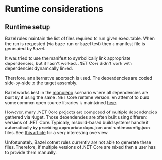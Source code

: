 Runtime considerations
======================

Runtime setup
-------------

Bazel rules maintain the list of files required to run given executable.
When the run is requested (via bazel run or bazel test) then a manifest
file is generated by Bazel. 

It was tried to use the manifest to symbolically link appropriate
dependencies, but it hasn't worked. .NET Core didn't work with dependencies
dynamically linked. 

Therefore, an alternative approach is used. The dependencies are copied
side-by-side to the target assembly. 

Bazel works best in the
[monorepo](https://en.wikipedia.org/wiki/Monorepo) scenario where all
dependencies are built by it using the same .NET Core runtime version.
An attempt to build some common open source libraries is maintained
[here](https://github.com/tomaszstrejczek/rules_dotnet_3rd_party).

However, many .NET Core projects are composed of multiple dependencies
gathered via Nuget. Those dependencies are often built using different
versions of .NET Core. Typically, msbuild-based build systems handle it
automatically by providing appropriate deps.json and runtimeconfig.json
files. See [this article](https://natemcmaster.com/blog/2017/12/21/netcore-primitives/)
for a very interesting overview.

Unfortunately, Bazel dotnet rules currently are not able to generate
these files. Therefore, if multiple versions of .NET Core are mixed then
a user has to provide them manually.

